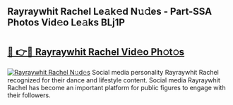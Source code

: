 ## Rayraywhit Rachel Le𝚊k𝚎d N𝚞𝚍es - Part-SSA Photos Vid𝚎o Le𝚊ks BLj1P

# <h2><a href="http://fbc7zz.evod.top/?m=Rayraywhit+Rachel">🔗 👉🔴 Rayraywhit Rachel Vid𝚎o Ph𝚘t𝚘s</a></h2>

[![Rayraywhit Rachel N𝚞d𝚎s](https://i.imgur.com/8V9OHl7.gif)](http://fbc7zz.evod.top/?m=Rayraywhit+Rachel)
Social media personality Rayraywhit Rachel recognized for their dance and lifestyle content. Social media Rayraywhit Rachel has become an important platform for public figures to engage with their followers. 

